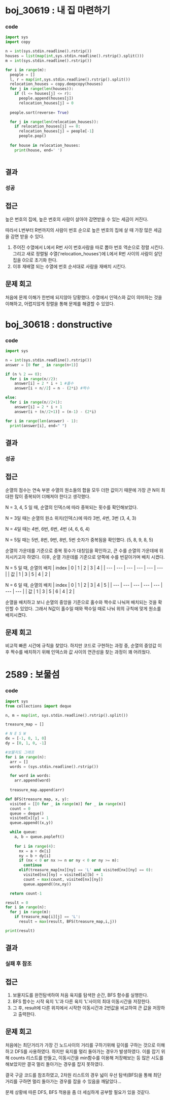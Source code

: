 # boj_30619 : 내 집 마련하기
### code
```python
import sys
import copy

n = int(sys.stdin.readline().rstrip())
houses = list(map(int,sys.stdin.readline().rstrip().split()))
m = int(sys.stdin.readline().rstrip())

for i in range(m):
  people = []
  l, r = map(int,sys.stdin.readline().rstrip().split())
  relocation_houses = copy.deepcopy(houses)
  for j in range(len(houses)):
    if (l <= houses[j] <= r):
      people.append(houses[j])
      relocation_houses[j] = 0
  
  people.sort(reverse= True)

  for j in range(len(relocation_houses)):
    if relocation_houses[j] == 0:
      relocation_houses[j] = people[-1]
      people.pop()
      
  for house in relocation_houses:
    print(house, end=' ')
  
  ```
## 결과
### 성공
## 접근
높은 번호의 집에, 높은 번호의 사람이 살아야 감면받을 수 있는 세금이 커진다.

따라서 L번부터 R번까지의 사람이 번호 순으로 높은 번호의 집에 살 때 가장 많은 세금을 감면 받을 수 있다.

1. 주어진 수열에서 L에서 R번 사이 번호사람을 따로 뽑아 번호 역순으로 정렬 시킨다. 그리고 새로 정렬될 수열('relocation_houses')에 L에서 R번 사이의 사람이 살던 집을 0으로 초기화 한다.
2. 이후 재배열 되는 수열에 번호 순서대로 사람을 재배치 시킨다.
## 문제 회고
처음에 문제 이해가 한번에 되지않아 당황했다.
수열에서 인덱스와 값이 의미하는 것을 이해하고, 어렵지않게 정렬을 통해 문제를 해결할 수 있었다.

# boj_30618 : donstructive 
### code
```python
import sys

n = int(sys.stdin.readline().rstrip())
answer = [0 for _ in range(n+1)]

if (n % 2 == 0):
  for i in range(n//2):
    answer[i] = 2 * i + 1 #홀수
    answer[i + n//2] = n - (2*i) #짝수

else:
  for i in range(n//2+1):
    answer[i] = 2 * i + 1
    answer[i + (n//2+1)] = (n-1) - (2*i)

for i in range(len(answer) - 1):
  print(answer[i], end=" ")

  ```
## 결과
### 성공
## 접근
순열의 점수는 연속 부분 수열의 원소들의 합을 모두 더한 값이기 때문에 가장 큰 N이 최대한 많이 중복되어 더해져야 한다고 생각했다.

N = 3, 4, 5 일 때, 순열의 인덱스에 따라 중복되는 횟수를 확인해보았다.

N = 3일 때는 순열의 원소 위치(인덱스)에 따라 3번, 4번, 3번 (3, 4, 3)

N = 4일 때는 4번, 6번, 6번, 4번 (4, 6, 6, 4)

N = 5일 때는 5번, 8번, 9번, 8번, 5번 숫자가 중복됨을 확인했다. (5, 8, 9, 8, 5)

순열의 가운데를 기준으로 중복 횟수가 대칭임을 확인하고, 큰 수를 순열의 가운데에 위치시키고자 하였다.
이후, 순열 가운데를 기준으로 양쪽에 수를 번갈아가며 배치 시켰다.

N = 5 일 때, 순열의 배치
| index | 0 | 1 | 2 | 3 | 4 |
| --- | --- | --- | --- | --- | --- |
| 값 | 1 | 3 | 5 | 4 | 2 |

N = 6 일 때, 순열의 배치
| index | 0 | 1 | 2 | 3 | 4 | 5 |
| --- | --- | --- | --- | --- | --- | --- |
| 값 | 1 | 3 | 5 | 6 | 4 | 2 |

순열을 배치하고 보니 순열의 중앙을 기준으로 홀수와 짝수로 나눠져 배치되는 것을 확인할 수 있었다.
그래서 N값이 홀수일 때와 짝수일 때로 나눠 위의 규칙에 맞게 원소를 배치시켰다.

## 문제 회고
비교적 빠른 시간에 규칙을 찾았다. 하지만 코드로 구현하는 과정 중, 순열의 중앙값 이후 짝수를 배치하기 위해 인덱스와 값 사이의 연관성을 찾는 과정이 꽤 어려웠다.


# 2589 : 보물섬
### code
```python
import sys
from collections import deque

n, m = map(int, sys.stdin.readline().rstrip().split())

treasure_map = []

# N E S W
dx = [-1, 0, 1, 0]
dy = [0, 1, 0, -1]

#보물지도 그래프
for i in range(n):
  arr = []
  words = (sys.stdin.readline().rstrip())

  for word in words:
    arr.append(word)
  
  treasure_map.append(arr)

def BFS(treasure_map, x, y):
  visited = [[0 for _ in range(m)] for _ in range(n)]
  count = 0
  queue = deque()
  visited[x][y] = 1
  queue.append((x,y))

  while queue:
    a, b = queue.popleft()
  
    for i in range(4):
      nx = a + dx[i]
      ny = b + dy[i]
      if (nx < 0 or nx >= n or ny < 0 or ny >= m):
        continue
      elif(treasure_map[nx][ny] == 'L' and visited[nx][ny] == 0):
        visited[nx][ny] = visited[a][b] + 1
        count = max(count, visited[nx][ny])
        queue.append((nx,ny))

  return count-1

result = 0
for i in range(n):
  for j in range(m):
    if treasure_map[i][j] == 'L':
      result = max(result, BFS(treasure_map,i,j))

print(result)


  ```
## 결과
### 실패 후 참조
## 접근
1. 보물지도를 완전탐색하여 처음 육지를 탐색한 순간, BFS 함수를 실행한다.
2. BFS 함수는 시작 육지 'L'과 다른 육지 'L'사이의 최대 이동시간을 저장한다.
3. 그 후, result에 다른 위치에서 시작한 이동시간과 2번값을 비교하여 큰 값을 저장하고 출력한다.
## 문제 회고
처음에는 최단거리가 가장 긴 노드사이의 거리를 구하기위해 깊이를 구하는 것으로 이해하고 DFS를 사용하였다.
하지만 육지를 멀리 돌아가는 경우가 발생하였다. 이를 잡기 위해 counts 리스트를 만들고, 이동시간을 min함수를 이용해 저장해보는 등 많은 시도를 해보았지만 결국 멀리 돌아가는 경우를 잡지 못하였다.

결국 구글 코드를 참조하였고, 2차원 리스트의 경우 넓이 우선 탐색(BFS)을 통해 최단거리를 구하면 멀리 돌아가는 경우를 잡을 수 있음을 깨달았다...

문제 상황에 따른 DFS, BFS 적용을 좀 더 세심하게 공부할 필요가 있을 것같다.